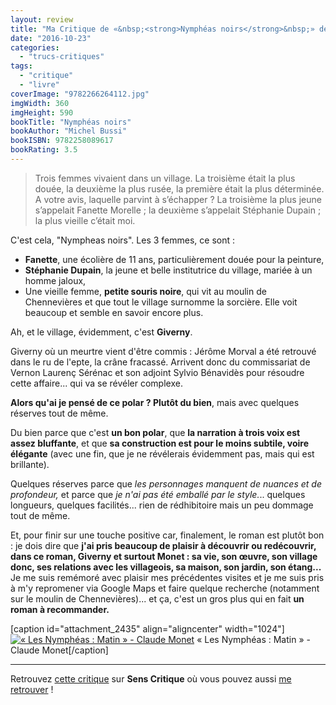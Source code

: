 ```yaml
---
layout: review
title: "Ma Critique de «&nbsp;<strong>Nymphéas noirs</strong>&nbsp;» de <em>Michel Bussi</em>"
date: "2016-10-23"
categories: 
  - "trucs-critiques"
tags: 
  - "critique"
  - "livre"
coverImage: "9782266264112.jpg"
imgWidth: 360
imgHeight: 590
bookTitle: "Nymphéas noirs"
bookAuthor: "Michel Bussi"
bookISBN: 9782258089617  
bookRating: 3.5
---
```


<blockquote class="citation">Trois femmes vivaient dans un village. La troisième était la plus douée, la deuxième la plus rusée, la première était la plus déterminée. A votre avis, laquelle parvint à s’échapper ? La troisième la plus jeune s’appelait Fanette Morelle ; la deuxième s’appelait Stéphanie Dupain ; la plus vieille c’était moi.</blockquote>

C'est cela, "Nympheas noirs". Les 3 femmes, ce sont :

- **Fanette**, une écolière de 11 ans, particulièrement douée pour la peinture,
- **Stéphanie Dupain**, la jeune et belle institutrice du village, mariée à un homme jaloux,
- Une vieille femme, **petite souris noire**, qui vit au moulin de Chennevières et que tout le village surnomme la sorcière. Elle voit beaucoup et semble en savoir encore plus.

Ah, et le village, évidemment, c'est **Giverny**.

Giverny où un meurtre vient d'être commis : Jérôme Morval a été retrouvé dans le ru de l'epte, la crâne fracassé. Arrivent donc du commissariat de Vernon Laurenç Sérénac et son adjoint Sylvio Bénavidès pour résoudre cette affaire... qui va se révéler complexe.

**Alors qu'ai je pensé de ce polar ? Plutôt du bien**, mais avec quelques réserves tout de même.

Du bien parce que c'est **un bon polar**, que **la narration à trois voix est assez bluffante**, et que **sa construction est pour le moins subtile, voire élégante** (avec une fin, que je ne révélerais évidemment pas, mais qui est brillante).

Quelques réserves parce que _les personnages manquent de nuances et de profondeur,_ et parce que _je n'ai pas été emballé par le style._.. quelques longueurs, quelques facilités... rien de rédhibitoire mais un peu dommage tout de même.

Et, pour finir sur une touche positive car, finalement, le roman est plutôt bon : je dois dire que **j'ai pris beaucoup de plaisir à découvrir ou redécouvrir, dans ce roman, Giverny et surtout Monet : sa vie, son œuvre, son village donc, ses relations avec les villageois, sa maison, son jardin, son étang...** Je me suis remémoré avec plaisir mes précédentes visites et je me suis pris à m'y repromener via Google Maps et faire quelque recherche (notamment sur le moulin de Chennevières)... et ça, c'est un gros plus qui en fait **un roman à recommander.**

\[caption id="attachment\_2435" align="aligncenter" width="1024"\][![«  Les Nymphéas : Matin » - Claude Monet](/images/2016/10/10-529252-1024x167.jpg)](http://www.6x8.org/wp-content/uploads/2016/10/10-529252.jpg) « Les Nymphéas : Matin » - Claude Monet\[/caption\]

* * *

Retrouvez [cette critique](http://www.senscritique.com/livre/Nympheas_noirs/critique/108301123) sur **Sens Critique** où vous pouvez aussi [me retrouver](http://www.senscritique.com/Arnaud_Malon) !
